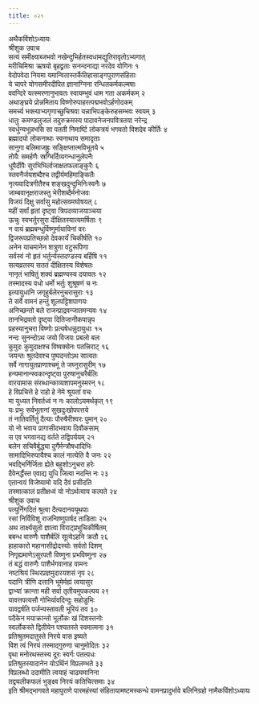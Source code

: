 ```yaml
---
title: ०२१
---
```

अथैकविंशोऽध्यायः  
श्रीशुक उवाच  
सत्यं समीक्ष्याब्जभवो नखेन्दुभिर्हतस्वधामद्युतिरावृतोऽभ्यगात्  
मरीचिमिश्रा ऋषयो बृहद्व्रताः सनन्दनाद्या नरदेव योगिनः १  
वेदोपवेदा नियमा यमान्वितास्तर्केतिहासाङ्गपुराणसंहिताः  
ये चापरे योगसमीरदीपित ज्ञानाग्निना रन्धितकर्मकल्मषाः  
ववन्दिरे यत्स्मरणानुभावतः स्वायम्भुवं धाम गता अकर्मकम् २  
अथाङ्घ्रये प्रोन्नमिताय विष्णोरुपाहरत्पद्मभवोऽर्हणोदकम्  
समर्च्य भक्त्याभ्यगृणाच्छुचिश्रवा यन्नाभिपङ्केरुहसम्भवः स्वयम् ३  
धातुः कमण्डलुजलं तदुरुक्रमस्य पादावनेजनपवित्रतया नरेन्द्र  
स्वर्धुन्यभून्नभसि सा पतती निमार्ष्टि लोकत्रयं भगवतो विशदेव कीर्तिः ४  
ब्रह्मादयो लोकनाथाः स्वनाथाय समादृताः  
सानुगा बलिमाजह्रुः सङ्क्षिप्तात्मविभूतये ५  
तोयैः समर्हणैः स्रग्भिर्दिव्यगन्धानुलेपनैः  
धूपैर्दीपैः सुरभिभिर्लाजाक्षतफलाङ्कुरैः ६  
स्तवनैर्जयशब्दैश्च तद्वीर्यमहिमाङ्कितैः  
नृत्यवादित्रगीतैश्च शङ्खदुन्दुभिनिःस्वनैः ७  
जाम्बवानृक्षराजस्तु भेरीशब्दैर्मनोजवः  
विजयं दिक्षु सर्वासु महोत्सवमघोषयत् ८  
महीं सर्वां हृतां दृष्ट्वा त्रिपदव्याजयाञ्चया  
ऊचुः स्वभर्तुरसुरा दीक्षितस्यात्यमर्षिताः ९  
न वायं ब्रह्मबन्धुर्विष्णुर्मायाविनां वरः  
द्विजरूपप्रतिच्छन्नो देवकार्यं चिकीर्षति १०  
अनेन याचमानेन शत्रुणा वटुरूपिणा  
सर्वस्वं नो हृतं भर्तुर्न्यस्तदण्डस्य बर्हिषि ११  
सत्यव्रतस्य सततं दीक्षितस्य विशेषतः  
नानृतं भाषितुं शक्यं ब्रह्मण्यस्य दयावतः १२  
तस्मादस्य वधो धर्मो भर्तुः शुश्रूषणं च नः  
इत्यायुधानि जगृहुर्बलेरनुचरासुराः १३  
ते सर्वे वामनं हन्तुं शूलपट्टिशपाणयः  
अनिच्छन्तो बले राजन्प्राद्रवन्जातमन्यवः १४  
तानभिद्रवतो दृष्ट्वा दितिजानीकपान्नृप  
प्रहस्यानुचरा विष्णोः प्रत्यषेधन्नुदायुधाः १५  
नन्दः सुनन्दोऽथ जयो विजयः प्रबलो बलः  
कुमुदः कुमुदाक्षश्च विष्वक्सेनः पतत्त्रिराट् १६  
जयन्तः श्रुतदेवश्च पुष्पदन्तोऽथ सात्वतः  
सर्वे नागायुतप्राणाश्चमूं ते जघ्नुरासुरीम् १७  
हन्यमानान्स्वकान्दृष्ट्वा पुरुषानुचरैर्बलिः  
वारयामास संरब्धान्काव्यशापमनुस्मरन् १८  
हे विप्रचित्ते हे राहो हे नेमे श्रूयतां वचः  
मा युध्यत निवर्तध्वं न नः कालोऽयमर्थकृत् १९  
यः प्रभुः सर्वभूतानां सुखदुःखोपपत्तये  
तं नातिवर्तितुं दैत्याः पौरुषैरीश्वरः पुमान् २०  
यो नो भवाय प्रागासीदभवाय दिवौकसाम्  
स एव भगवानद्य वर्तते तद्विपर्ययम् २१  
बलेन सचिवैर्बुद्ध्या दुर्गैर्मन्त्रौषधादिभिः  
सामादिभिरुपायैश्च कालं नात्येति वै जनः २२  
भवद्भिर्निर्जिता ह्येते बहुशोऽनुचरा हरेः  
दैवेनर्द्धैस्त एवाद्य युधि जित्वा नदन्ति नः २३  
एतान्वयं विजेष्यामो यदि दैवं प्रसीदति  
तस्मात्कालं प्रतीक्षध्वं यो नोऽर्थत्वाय कल्पते २४  
श्रीशुक उवाच  
पत्युर्निगदितं श्रुत्वा दैत्यदानवयूथपाः  
रसां निर्विविशू राजन्विष्णुपार्षद ताडिताः २५  
अथ तार्क्ष्यसुतो ज्ञात्वा विराट्प्रभुचिकीर्षितम्  
बबन्ध वारुणैः पाशैर्बलिं सूत्येऽहनि क्रतौ २६  
हाहाकारो महानासीद्रोदस्योः सर्वतो दिशम्  
निगृह्यमाणेऽसुरपतौ विष्णुना प्रभविष्णुना २७  
तं बद्धं वारुणैः पाशैर्भगवानाह वामनः  
नष्टश्रियं स्थिरप्रज्ञमुदारयशसं नृप २८  
पदानि त्रीणि दत्तानि भूमेर्मह्यं त्वयासुर  
द्वाभ्यां क्रान्ता मही सर्वा तृतीयमुपकल्पय २९  
यावत्तपत्यसौ गोभिर्यावदिन्दुः सहोडुभिः  
यावद्वर्षति पर्जन्यस्तावती भूरियं तव ३०  
पदैकेन मयाक्रान्तो भूर्लोकः खं दिशस्तनोः  
स्वर्लोकस्ते द्वितीयेन पश्यतस्ते स्वमात्मना ३१  
प्रतिश्रुतमदातुस्ते निरये वास इष्यते  
विश त्वं निरयं तस्माद्गुरुणा चानुमोदितः ३२  
वृथा मनोरथस्तस्य दूरः स्वर्गः पतत्यधः  
प्रतिश्रुतस्यादानेन योऽर्थिनं विप्रलम्भते ३३  
विप्रलब्धो ददामीति त्वयाहं चाढ्यमानिना  
तद्व्यलीकफलं भुङ्क्ष्व निरयं कतिचित्समाः ३४  
इति श्रीमद्भागवते महापुराणे पारमहंस्यां संहितायामष्टमस्कन्धे वामनप्रादुर्भावे बलिनिग्रहो नामैकविंशोऽध्यायः